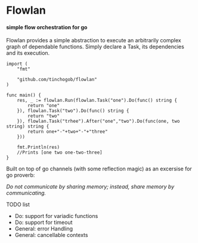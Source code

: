 # Flowlan
#### simple flow orchestration for go

Flowlan provides a simple abstraction to execute an arbitrarily complex graph of dependable functions.
Simply declare a Task, its dependencies and its execution.

```golang
import (
    "fmt"
    
    "github.com/tinchogob/flowlan"
)

func main() {
	res, _ := flowlan.Run(flowlan.Task("one").Do(func() string {
		return "one"
	}), flowlan.Task("two").Do(func() string {
		return "two"
	}), flowlan.Task("trhee").After("one","two").Do(func(one, two string) string {
		return one+"-"+two+"-"+"three"
	}))

	fmt.Println(res)
	//Prints [one two one-two-three]
}
```

Built on top of go channels (with some reflection magic) as an excersise for go proverb:

_Do not communicate by sharing memory; instead, share memory by communicating._

TODO list
- Do: support for variadic functions
- Do: support for timeout
- General: error Handling
- General: cancellable contexts

